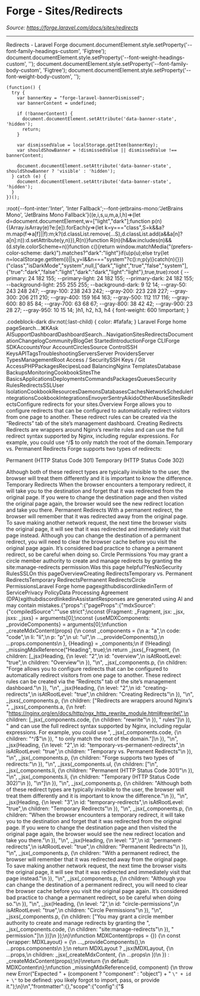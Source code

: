 # Forge - Sites/Redirects

*Source: https://forge.laravel.com/docs/sites/redirects*

---

Redirects - Laravel Forge
              document.documentElement.style.setProperty('--font-family-headings-custom', 'Figtree');
              document.documentElement.style.setProperty('--font-weight-headings-custom', '');
              document.documentElement.style.setProperty('--font-family-body-custom', 'Figtree');
              document.documentElement.style.setProperty('--font-weight-body-custom', '');
            
    (function() {
      try {
        var bannerKey = "forge-laravel-bannerDismissed";
        var bannerContent = undefined;
        
        if (!bannerContent) {
          document.documentElement.setAttribute('data-banner-state', 'hidden');
          return;
        }
        
        var dismissedValue = localStorage.getItem(bannerKey);
        var shouldShowBanner = !dismissedValue || dismissedValue !== bannerContent;
        
        document.documentElement.setAttribute('data-banner-state', shouldShowBanner ? 'visible' : 'hidden');
      } catch (e) {
        document.documentElement.setAttribute('data-banner-state', 'hidden');
      }
    })();
  :root{--font-inter:'Inter', 'Inter Fallback';--font-jetbrains-mono:'JetBrains Mono', 'JetBrains Mono Fallback'}((e,i,s,u,m,a,l,h)=>{let d=document.documentElement,w=["light","dark"];function p(n){(Array.isArray(e)?e:[e]).forEach(y=>{let k=y==="class",S=k&&a?m.map(f=>a[f]||f):m;k?(d.classList.remove(...S),d.classList.add(a&&a[n]?a[n]:n)):d.setAttribute(y,n)}),R(n)}function R(n){h&&w.includes(n)&&(d.style.colorScheme=n)}function c(){return window.matchMedia("(prefers-color-scheme: dark)").matches?"dark":"light"}if(u)p(u);else try{let n=localStorage.getItem(i)||s,y=l&&n==="system"?c():n;p(y)}catch(n){}})("class","isDarkMode","system",null,["dark","light","true","false","system"],{"true":"dark","false":"light","dark":"dark","light":"light"},true,true):root {
    --primary: 24 182 155;
    --primary-light: 24 182 155;
    --primary-dark: 24 182 155;
    --background-light: 255 255 255;
    --background-dark: 9 12 14;
    --gray-50: 243 248 247;
    --gray-100: 238 243 242;
    --gray-200: 223 228 227;
    --gray-300: 206 211 210;
    --gray-400: 159 164 163;
    --gray-500: 112 117 116;
    --gray-600: 80 85 84;
    --gray-700: 63 68 67;
    --gray-800: 38 42 42;
    --gray-900: 23 28 27;
    --gray-950: 10 15 14;
  }h1, h2, h3, h4 {
    font-weight: 600 !important;
}

.codeblock-dark div:not(:last-child) {
    color: #fafafa;
}
Laravel Forge home pageSearch...⌘KAsk AISupportDashboardDashboardSearch...NavigationSitesRedirectsDocumentationChangelogCommunityBlogGet StartedIntroductionForge CLIForge SDKAccountsYour AccountCirclesSource ControlSSH KeysAPITagsTroubleshootingServersServer ProvidersServer TypesManagementRoot Access / SecuritySSH Keys / Git AccessPHPPackagesRecipesLoad BalancingNginx TemplatesDatabase BackupsMonitoringCookbookSitesThe BasicsApplicationsDeploymentsCommandsPackagesQueuesSecurity RulesRedirectsSSLUser IsolationCookbookResourcesDaemonsDatabasesCachesNetworkSchedulerIntegrationsCookbookIntegrationsEnvoyerSentryAikidoOtherAbuseSitesRedirectsConfigure redirects for your sites.​Overview
Forge allows you to configure redirects that can be configured to automatically redirect visitors from one page to another. These redirect rules can be created via the “Redirects” tab of the site’s management dashboard.
​Creating Redirects
Redirects are wrappers around Nginx’s rewrite rules and can use the full redirect syntax supported by Nginx, including regular expressions. For example, you could use ^/$ to only match the root of the domain.
​Temporary vs. Permanent Redirects
Forge supports two types of redirects:

Permanent (HTTP Status Code 301)
Temporary (HTTP Status Code 302)

Although both of these redirect types are typically invisible to the user, the browser will treat them differently and it is important to know the difference.
​Temporary Redirects
When the browser encounters a temporary redirect, it will take you to the destination and forget that it was redirected from the original page. If you were to change the destination page and then visited the original page again, the browser would see the new redirect location and take you there.
​Permanent Redirects
With a permanent redirect, the browser will remember that it was redirected away from the original page. To save making another network request, the next time the browser visits the original page, it will see that it was redirected and immediately visit that page instead.
Although you can change the destination of a permanent redirect, you will need to clear the browser cache before you visit the original page again. It’s considered bad practice to change a permanent redirect, so be careful when doing so.
​Circle Permissions
You may grant a circle member authority to create and manage redirects by granting the site:manage-redirects permission.Was this page helpful?YesNoSecurity RulesSSLOn this pageOverviewCreating RedirectsTemporary vs. Permanent RedirectsTemporary RedirectsPermanent RedirectsCircle PermissionsLaravel Forge home pagexgithubdiscordlinkedinTerm of ServicePrivacy PolicyData Processing Agreement (DPA)xgithubdiscordlinkedinAssistantResponses are generated using AI and may contain mistakes.{"props":{"pageProps":{"mdxSource":{"compiledSource":"\"use strict\";\nconst {Fragment: _Fragment, jsx: _jsx, jsxs: _jsxs} = arguments[0];\nconst {useMDXComponents: _provideComponents} = arguments[0];\nfunction _createMdxContent(props) {\n  const _components = {\n    a: \"a\",\n    code: \"code\",\n    li: \"li\",\n    p: \"p\",\n    ul: \"ul\",\n    ..._provideComponents(),\n    ...props.components\n  }, {Heading} = _components;\n  if (!Heading) _missingMdxReference(\"Heading\", true);\n  return _jsxs(_Fragment, {\n    children: [_jsx(Heading, {\n      level: \"2\",\n      id: \"overview\",\n      isAtRootLevel: \"true\",\n      children: \"Overview\"\n    }), \"\\n\", _jsx(_components.p, {\n      children: \"Forge allows you to configure redirects that can be configured to automatically redirect visitors from one page to another. These redirect rules can be created via the “Redirects” tab of the site’s management dashboard.\"\n    }), \"\\n\", _jsx(Heading, {\n      level: \"2\",\n      id: \"creating-redirects\",\n      isAtRootLevel: \"true\",\n      children: \"Creating Redirects\"\n    }), \"\\n\", _jsxs(_components.p, {\n      children: [\"Redirects are wrappers around Nginx’s \", _jsxs(_components.a, {\n        href: \"https://nginx.org/en/docs/http/ngx_http_rewrite_module.html#rewrite\",\n        children: [_jsx(_components.code, {\n          children: \"rewrite\"\n        }), \" rules\"]\n      }), \" and can use the full redirect syntax supported by Nginx, including regular expressions. For example, you could use \", _jsx(_components.code, {\n        children: \"^/$\"\n      }), \" to only match the root of the domain.\"]\n    }), \"\\n\", _jsx(Heading, {\n      level: \"2\",\n      id: \"temporary-vs-permanent-redirects\",\n      isAtRootLevel: \"true\",\n      children: \"Temporary vs. Permanent Redirects\"\n    }), \"\\n\", _jsx(_components.p, {\n      children: \"Forge supports two types of redirects:\"\n    }), \"\\n\", _jsxs(_components.ul, {\n      children: [\"\\n\", _jsx(_components.li, {\n        children: \"Permanent (HTTP Status Code 301)\"\n      }), \"\\n\", _jsx(_components.li, {\n        children: \"Temporary (HTTP Status Code 302)\"\n      }), \"\\n\"]\n    }), \"\\n\", _jsx(_components.p, {\n      children: \"Although both of these redirect types are typically invisible to the user, the browser will treat them differently and it is important to know the difference.\"\n    }), \"\\n\", _jsx(Heading, {\n      level: \"3\",\n      id: \"temporary-redirects\",\n      isAtRootLevel: \"true\",\n      children: \"Temporary Redirects\"\n    }), \"\\n\", _jsx(_components.p, {\n      children: \"When the browser encounters a temporary redirect, it will take you to the destination and forget that it was redirected from the original page. If you were to change the destination page and then visited the original page again, the browser would see the new redirect location and take you there.\"\n    }), \"\\n\", _jsx(Heading, {\n      level: \"3\",\n      id: \"permanent-redirects\",\n      isAtRootLevel: \"true\",\n      children: \"Permanent Redirects\"\n    }), \"\\n\", _jsx(_components.p, {\n      children: \"With a permanent redirect, the browser will remember that it was redirected away from the original page. To save making another network request, the next time the browser visits the original page, it will see that it was redirected and immediately visit that page instead.\"\n    }), \"\\n\", _jsx(_components.p, {\n      children: \"Although you can change the destination of a permanent redirect, you will need to clear the browser cache before you visit the original page again. It’s considered bad practice to change a permanent redirect, so be careful when doing so.\"\n    }), \"\\n\", _jsx(Heading, {\n      level: \"2\",\n      id: \"circle-permissions\",\n      isAtRootLevel: \"true\",\n      children: \"Circle Permissions\"\n    }), \"\\n\", _jsxs(_components.p, {\n      children: [\"You may grant a circle member authority to create and manage redirects by granting the \", _jsx(_components.code, {\n        children: \"site:manage-redirects\"\n      }), \" permission.\"]\n    })]\n  });\n}\nfunction MDXContent(props = {}) {\n  const {wrapper: MDXLayout} = {\n    ..._provideComponents(),\n    ...props.components\n  };\n  return MDXLayout ? _jsx(MDXLayout, {\n    ...props,\n    children: _jsx(_createMdxContent, {\n      ...props\n    })\n  }) : _createMdxContent(props);\n}\nreturn {\n  default: MDXContent\n};\nfunction _missingMdxReference(id, component) {\n  throw new Error(\"Expected \" + (component ? \"component\" : \"object\") + \" `\" + id + \"` to be defined: you likely forgot to import, pass, or provide it.\");\n}\n","frontmatter":{},"scope":{"config":{"$